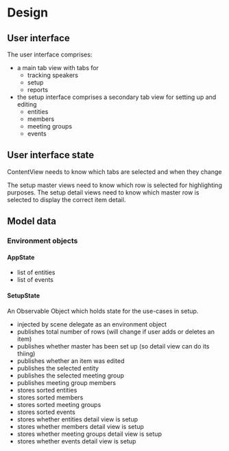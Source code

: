 #  Design

## User interface

The user interface comprises:

- a main tab view with tabs for 
     - tracking speakers 
     - setup 
     - reports
- the setup interface comprises a secondary tab view for setting up and editing 
     - entities
     - members
     - meeting groups 
     - events

## User interface state

ContentView needs to know which tabs are selected and when they change

The setup master views need to know which row is selected for highlighting purposes.
The setup detail views need to know which master row is selected to display the correct item detail.

## Model data

### Environment objects
#### AppState

- list of entities 
- list of events


#### SetupState

An Observable Object which holds state for the use-cases in setup.
- injected by scene delegate as an environment object
- publishes total number of rows (will change if user adds or deletes an item)
- publishes whether master has been set up (so detail view can do its thiing)
- publishes whether an item was edited
- publishes the selected entity
- publishes the selected meeting group
- publishes meeting group members
- stores sorted entities
- stores sorted members
- stores sorted meeting groups
- stores sorted events
- stores whether entities detail view is setup
- stores whether members detail view is setup
- stores whether meeting groups detail view is setup
- stores whether events detail view is setup







